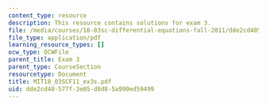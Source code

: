 ```yaml
---
content_type: resource
description: This resource contains solutions for exam 3.
file: /media/courses/18-03sc-differential-equations-fall-2011/dde2cd40577f3e05d8d85a990ed59499_MIT18_03SCF11_ex3s.pdf
file_type: application/pdf
learning_resource_types: []
ocw_type: OCWFile
parent_title: Exam 3
parent_type: CourseSection
resourcetype: Document
title: MIT18_03SCF11_ex3s.pdf
uid: dde2cd40-577f-3e05-d8d8-5a990ed59499
---
```

